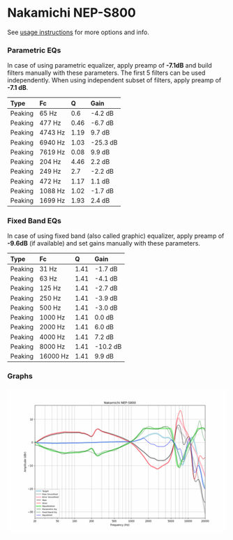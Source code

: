 # Nakamichi NEP-S800
See [usage instructions](https://github.com/jaakkopasanen/AutoEq#usage) for more options and info.

### Parametric EQs
In case of using parametric equalizer, apply preamp of **-7.1dB** and build filters manually
with these parameters. The first 5 filters can be used independently.
When using independent subset of filters, apply preamp of **-7.1 dB**.

| Type    | Fc      |    Q | Gain     |
|:--------|:--------|:-----|:---------|
| Peaking | 65 Hz   | 0.6  | -4.2 dB  |
| Peaking | 477 Hz  | 0.46 | -6.7 dB  |
| Peaking | 4743 Hz | 1.19 | 9.7 dB   |
| Peaking | 6940 Hz | 1.03 | -25.3 dB |
| Peaking | 7619 Hz | 0.08 | 9.9 dB   |
| Peaking | 204 Hz  | 4.46 | 2.2 dB   |
| Peaking | 249 Hz  | 2.7  | -2.2 dB  |
| Peaking | 472 Hz  | 1.17 | 1.1 dB   |
| Peaking | 1088 Hz | 1.02 | -1.7 dB  |
| Peaking | 1699 Hz | 1.93 | 2.4 dB   |

### Fixed Band EQs
In case of using fixed band (also called graphic) equalizer, apply preamp of **-9.6dB**
(if available) and set gains manually with these parameters.

| Type    | Fc       |    Q | Gain     |
|:--------|:---------|:-----|:---------|
| Peaking | 31 Hz    | 1.41 | -1.7 dB  |
| Peaking | 63 Hz    | 1.41 | -4.1 dB  |
| Peaking | 125 Hz   | 1.41 | -2.7 dB  |
| Peaking | 250 Hz   | 1.41 | -3.9 dB  |
| Peaking | 500 Hz   | 1.41 | -3.0 dB  |
| Peaking | 1000 Hz  | 1.41 | 0.0 dB   |
| Peaking | 2000 Hz  | 1.41 | 6.0 dB   |
| Peaking | 4000 Hz  | 1.41 | 7.2 dB   |
| Peaking | 8000 Hz  | 1.41 | -10.2 dB |
| Peaking | 16000 Hz | 1.41 | 9.9 dB   |

### Graphs
![](./Nakamichi%20NEP-S800.png)